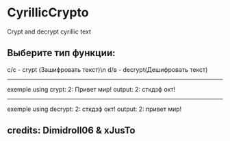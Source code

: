 # CyrillicCrypto

Crypt and decrypt cyrillic text

Выберите тип функции:
-----------------------------------

c/с - crypt (Зашифровать текст)\n
d/в - decrypt(Дешифровать текст)

-----------------------------------

exemple using crypt: 2: Привет мир!
output: 2: сткдзф окт!

-----------------------------------
exemple using decrypt: 2: сткдзф окт!
output: 2: привет мир!

credits: Dimidroll06 & xJusTo
-----------------------------------
